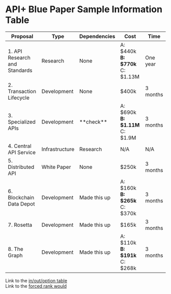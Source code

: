 # API+ Blue Paper Sample Information Table

| **Proposal** | **Type** | **Dependencies** | **Cost** | **Time** |
| --- | --- | --- | --- | --- |
| 1. API Research and Standards | Research | None | A: $440k **B: $770k** C: $1.13M | One year |
| 2. Transaction Lifecycle | Development | None | $400k | 3 months |
| 3. Specialized APIs | Development | \*\*check\*\* | A: $690k **B: $1.11M** C: $1.9M | 3 months |
| 4. Central API Service | Infrastructure | Research | N/A | N/A |
| 5. Distributed API | White Paper | None | $250k | 3 months |
| 6. Blockchain Data Depot | Development | Made this up | A: $160k **B: $265k** C: $370k | 3 months |
| 7. Rosetta | Development | Made this up | $165k | 3 months |
| 8. The Graph | Development | Made this up | A: $110k **B: $191k** C: $268k | 3 months |

Link to the [in/out/option table](in-out-option-example.md)<br/>
Link to the [forced rank would](section-rank-example.md)

